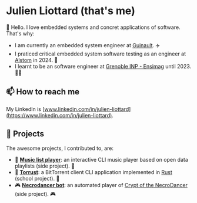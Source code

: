 # Julien Liottard (that's me)
👋 Hello. I love embedded systems and concret applications of software. That's why:

- I am currently an embedded system engineer at [Guinault](https://www.guinault.com/en/). ✈️
- I praticed critical embedded system software testing as an engineer at [Alstom](https://www.alstom.com/) in 2024. 🚆
- I learnt to be an software engineer at [Grenoble INP - Ensimag](https://ensimag.grenoble-inp.fr/en) until 2023. 👨‍🎓

## 📫 How to reach me
My LinkedIn is [www.linkedin.com/in/julien-liottard](https://www.linkedin.com/in/julien-liottard).

## 🔭 Projects
The awesome projects, I contributed to, are:

- 🎵  **[Music list player](https://github.com/jliottard/music-list-player)**: an interactive CLI music player based on open data playlists (side project). 🎵  
- 📩  **[Torrust](https://github.com/BitTorrust/torrust)**: a BitTorrent client CLI application implemented in [Rust](https://www.rust-lang.org) (school project). 📩  
- 🎮 **[Necrodancer bot](https://github.com/jliottard/necrodancer-bot)**: an automated player of [Crypt of the NecroDancer](https://braceyourselfgames.com/crypt-of-the-necrodancer/) (side project). 🎮
